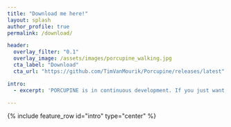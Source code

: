 ```yaml
---
title: "Download me here!"
layout: splash
author_profile: true
permalink: /download/

header:
  overlay_filter: "0.1"
  overlay_image: /assets/images/porcupine_walking.jpg
  cta_label: "Download"
  cta_url: "https://github.com/TimVanMourik/Porcupine/releases/latest"

intro:
  - excerpt: 'PORCUPINE is in continuous development. If you just want to download the latest release, you can find the installer files [here](https://github.com/TimVanMourik/Porcupine/releases/latest), which are available for Windows, Mac OS, and Linux. If you are interested in the source code, check out the [GitHub repository](https://github.com/TimVanMourik/Porcupine).'

---
```


{% include feature_row id="intro" type="center" %}
